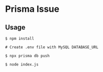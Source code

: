 # Prisma Issue

## Usage

```
$ npm install

# Create .env file with MySQL DATABASE_URL

$ npx prisma db push

$ node index.js
```
